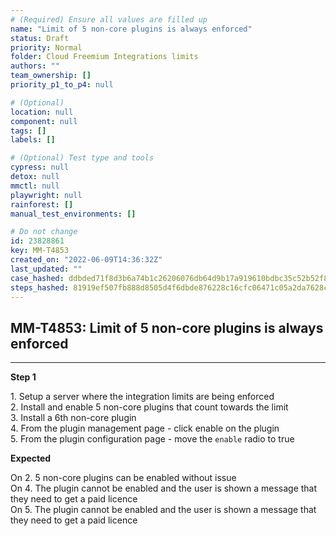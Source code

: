 ```yaml
---
# (Required) Ensure all values are filled up
name: "Limit of 5 non-core plugins is always enforced"
status: Draft
priority: Normal
folder: Cloud Freemium Integrations limits
authors: ""
team_ownership: []
priority_p1_to_p4: null

# (Optional)
location: null
component: null
tags: []
labels: []

# (Optional) Test type and tools
cypress: null
detox: null
mmctl: null
playwright: null
rainforest: []
manual_test_environments: []

# Do not change
id: 23828861
key: MM-T4853
created_on: "2022-06-09T14:36:32Z"
last_updated: ""
case_hashed: ddbded71f8d3b6a74b1c26206076db64d9b17a919610bdbc35c52b52f8b681f32b2b0778f9c2150323ae4b9fea859e4c
steps_hashed: 81919ef507fb888d8505d4f6dbde876228c16cfc06471c05a2da7628cec125a4e5c62e5cb6ebf83e761482f7f53d732f
---
```


<!-- (Auto-generated) Based on frontmatter's "key" and "name" -->

## MM-T4853: Limit of 5 non-core plugins is always enforced

---

**Step 1**

1\. Setup a server where the integration limits are being enforced\
2\. Install and enable 5 non-core plugins that count towards the limit\
3\. Install a 6th non-core plugin\
4\. From the plugin management page - click enable on the plugin\
5\. From the plugin configuration page - move the `enable` radio to true

**Expected**

On 2. 5 non-core plugins can be enabled without issue\
On 4. The plugin cannot be enabled and the user is shown a message that they need to get a paid licence\
On 5. The plugin cannot be enabled and the user is shown a message that they need to get a paid licence

